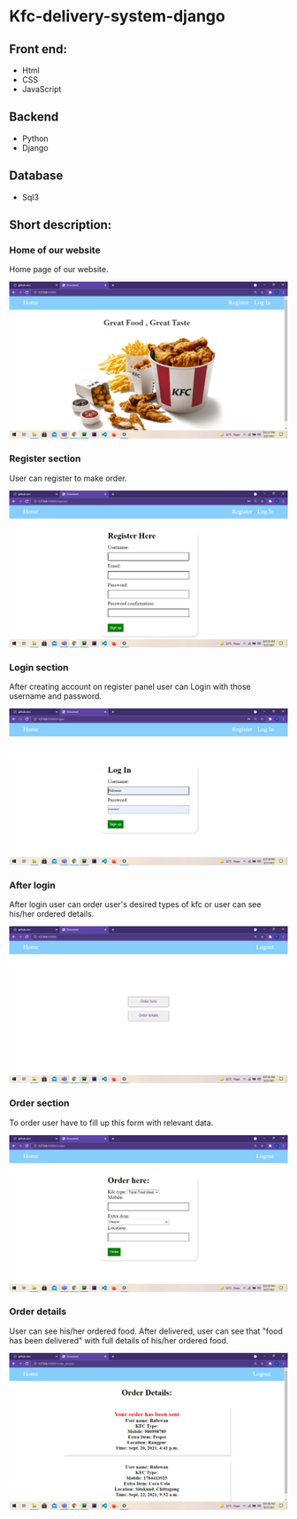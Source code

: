 # Kfc-delivery-system-django

## Front end:
* Html
* CSS
* JavaScript

## Backend

* Python
* Django

## Database

* Sql3

## Short description:

### Home of our website

Home page of our website.

![](https://github.com/Ridowan-sajid/Kfc-delivery-system-django/blob/master/images/Screenshot%20(40).png)

### Register section

User can register to make order.

![](https://github.com/Ridowan-sajid/Kfc-delivery-system-django/blob/master/images/Screenshot%20(41).png)

### Login section

After creating account on register panel user can Login with those username and password.

![](https://github.com/Ridowan-sajid/Kfc-delivery-system-django/blob/master/images/Screenshot%20(42).png)

### After login

After login user can order user's desired types of kfc or user can see his/her ordered details.

![](https://github.com/Ridowan-sajid/Kfc-delivery-system-django/blob/master/images/Screenshot%20(43).png)

### Order section

To order user have to fill up this form with relevant data.

![](https://github.com/Ridowan-sajid/Kfc-delivery-system-django/blob/master/images/Screenshot%20(44).png)

### Order details

User can see his/her ordered food. After delivered, user can see that "food has been delivered" with full details of his/her ordered food.

![](https://github.com/Ridowan-sajid/Kfc-delivery-system-django/blob/master/images/Screenshot%20(45).png)
